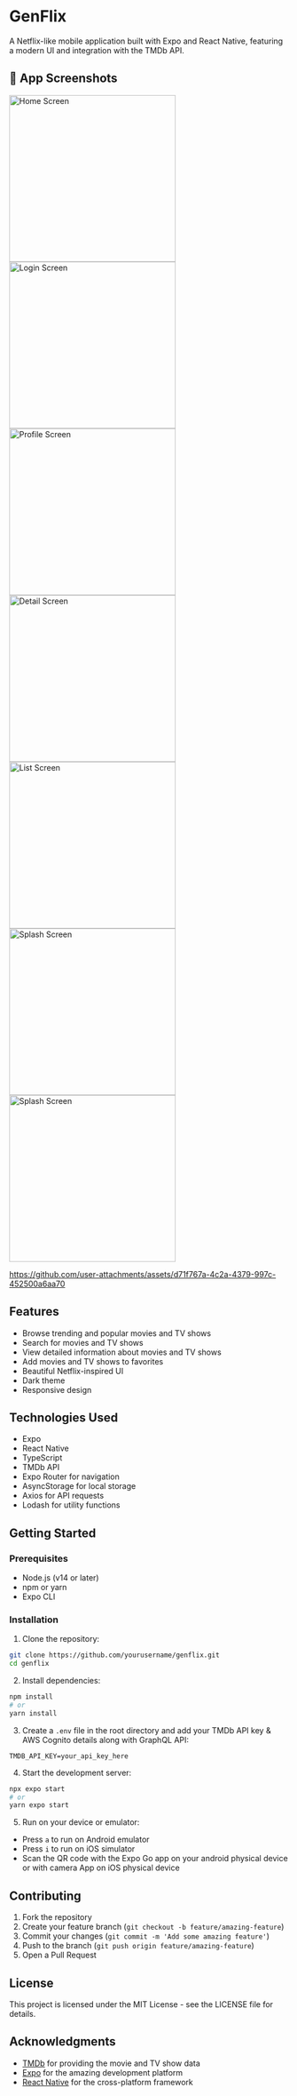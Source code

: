 # GenFlix



A Netflix-like mobile application built with Expo and React Native, featuring a modern UI and integration with the TMDb API.

<h2>📱 App Screenshots</h2>

<img src="https://github.com/user-attachments/assets/42e6baf2-4698-42d7-8e09-6dff9c179882" alt="Home Screen" width="300"/>
<img src="https://github.com/user-attachments/assets/3b830f4e-4025-4f30-b25d-ecd5b8bb7378" alt="Login Screen" width="300"/>
<img src="https://github.com/user-attachments/assets/28f4082e-c5b3-43a8-a2bf-2eb2ecd7bbea" alt="Profile Screen" width="300"/>
<img src="https://github.com/user-attachments/assets/53610f13-ebc5-4415-bbed-ca86c5da374c" alt="Detail Screen" width="300"/>
<img src="https://github.com/user-attachments/assets/415f5eeb-18b3-4e62-a03b-fb7bfd3c3415" alt="List Screen" width="300"/>
<img src="https://github.com/user-attachments/assets/8e8e7b19-3fa4-4cf2-b9fe-2340a6081d5c" alt="Splash Screen" width="300"/>
<img src="https://github.com/user-attachments/assets/9b6554d6-b6ba-479a-bf67-2a75dc28a5f1" alt="Splash Screen" width="300"/>


https://github.com/user-attachments/assets/d71f767a-4c2a-4379-997c-452500a6aa70




## Features

- Browse trending and popular movies and TV shows
- Search for movies and TV shows
- View detailed information about movies and TV shows
- Add movies and TV shows to favorites
- Beautiful Netflix-inspired UI
- Dark theme
- Responsive design

## Technologies Used

- Expo
- React Native
- TypeScript
- TMDb API
- Expo Router for navigation
- AsyncStorage for local storage
- Axios for API requests
- Lodash for utility functions

## Getting Started

### Prerequisites

- Node.js (v14 or later)
- npm or yarn
- Expo CLI

### Installation

1. Clone the repository:
```bash
git clone https://github.com/yourusername/genflix.git
cd genflix
```

2. Install dependencies:
```bash
npm install
# or
yarn install
```

3. Create a `.env` file in the root directory and add your TMDb API key & AWS Cognito details along with GraphQL API:
```
TMDB_API_KEY=your_api_key_here
```

4. Start the development server:
```bash
npx expo start
# or
yarn expo start
```

5. Run on your device or emulator:
- Press `a` to run on Android emulator
- Press `i` to run on iOS simulator
- Scan the QR code with the Expo Go app on your android physical device or with camera App on iOS physical device


## Contributing

1. Fork the repository
2. Create your feature branch (`git checkout -b feature/amazing-feature`)
3. Commit your changes (`git commit -m 'Add some amazing feature'`)
4. Push to the branch (`git push origin feature/amazing-feature`)
5. Open a Pull Request

## License

This project is licensed under the MIT License - see the LICENSE file for details.

## Acknowledgments

- [TMDb](https://www.themoviedb.org/) for providing the movie and TV show data
- [Expo](https://expo.dev/) for the amazing development platform
- [React Native](https://reactnative.dev/) for the cross-platform framework
